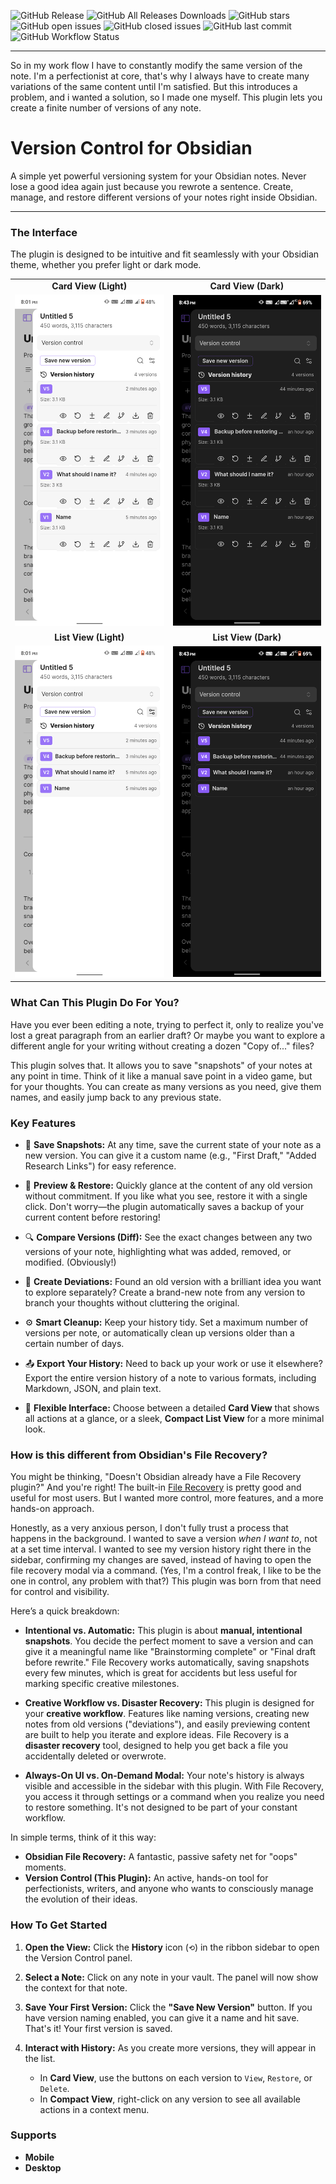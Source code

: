 ![GitHub Release](https://img.shields.io/github/v/release/Yuichi-Aragi/Version-Control) ![GitHub All Releases Downloads](https://img.shields.io/github/downloads/Yuichi-Aragi/Version-Control/total) ![GitHub stars](https://img.shields.io/github/stars/Yuichi-Aragi/Version-Control) ![GitHub open issues](https://img.shields.io/github/issues/Yuichi-Aragi/Version-Control) ![GitHub closed issues](https://img.shields.io/github/issues-closed/Yuichi-Aragi/Version-Control) ![GitHub last commit](https://img.shields.io/github/last-commit/Yuichi-Aragi/Version-Control) ![GitHub Workflow Status](https://img.shields.io/github/actions/workflow/status/Yuichi-Aragi/Version-Control/main.yml)
***
So in my work flow I have to constantly modify the same version of the note. I'm a perfectionist at core, that's why I always have to create many variations of the same content until I'm satisfied. But this introduces a problem, and i wanted a solution, so I made one myself. This plugin lets you create a finite number of versions of any note.

# Version Control for Obsidian

A simple yet powerful versioning system for your Obsidian notes. Never lose a good idea again just because you rewrote a sentence. Create, manage, and restore different versions of your notes right inside Obsidian.

---

### The Interface

The plugin is designed to be intuitive and fit seamlessly with your Obsidian theme, whether you prefer light or dark mode.

<table>
  <tr>
    <td align="center"><strong>Card View (Light)</strong></td>
    <td align="center"><strong>Card View (Dark)</strong></td>
  </tr>
  <tr>
    <td><img src="assets/Screenshot_20250724-200126.png" alt="Card View in Light Mode"></td>
    <td><img src="assets/Screenshot_20250724-204330.png" alt="Card View in Dark Mode"></td>
  </tr>
  <tr>
    <td align="center"><strong>List View (Light)</strong></td>
    <td align="center"><strong>List View (Dark)</strong></td>
  </tr>
  <tr>
    <td><img src="assets/Screenshot_20250724-200135.png" alt="List View in Light Mode"></td>
    <td><img src="assets/Screenshot_20250724-204315.png" alt="List View in Dark Mode"></td>
  </tr>
</table>

### What Can This Plugin Do For You?

Have you ever been editing a note, trying to perfect it, only to realize you've lost a great paragraph from an earlier draft? Or maybe you want to explore a different angle for your writing without creating a dozen "Copy of..." files?

This plugin solves that. It allows you to save "snapshots" of your notes at any point in time. Think of it like a manual save point in a video game, but for your thoughts. You can create as many versions as you need, give them names, and easily jump back to any previous state.

### Key Features

*   💾 **Save Snapshots:** At any time, save the current state of your note as a new version. You can give it a custom name (e.g., "First Draft," "Added Research Links") for easy reference.

*   👀 **Preview & Restore:** Quickly glance at the content of any old version without commitment. If you like what you see, restore it with a single click. Don't worry—the plugin automatically saves a backup of your current content before restoring!

*   🔍 **Compare Versions (Diff):** See the exact changes between any two versions of your note, highlighting what was added, removed, or modified. (Obviously!)

*   🌿 **Create Deviations:** Found an old version with a brilliant idea you want to explore separately? Create a brand-new note from any version to branch your thoughts without cluttering the original.
  
*   ⚙️ **Smart Cleanup:** Keep your history tidy. Set a maximum number of versions per note, or automatically clean up versions older than a certain number of days.
  
*   📤 **Export Your History:** Need to back up your work or use it elsewhere? Export the entire version history of a note to various formats, including Markdown, JSON, and plain text.

*   💅 **Flexible Interface:** Choose between a detailed **Card View** that shows all actions at a glance, or a sleek, **Compact List View** for a more minimal look.

### How is this different from Obsidian's File Recovery?

You might be thinking, "Doesn't Obsidian already have a File Recovery plugin?" And you're right! The built-in [File Recovery](https://help.obsidian.md/plugins/file-recovery) is pretty good and useful for most users. But I wanted more control, more features, and a more hands-on approach.

Honestly, as a very anxious person, I don't fully trust a process that happens in the background. I wanted to save a version *when I want to*, not at a set time interval. I wanted to see my version history right there in the sidebar, confirming my changes are saved, instead of having to open the file recovery modal via a command. (Yes, I'm a control freak, I like to be the one in control, any problem with that?) This plugin was born from that need for control and visibility.

Here’s a quick breakdown:

*   **Intentional vs. Automatic:** This plugin is about **manual, intentional snapshots**. You decide the perfect moment to save a version and can give it a meaningful name like "Brainstorming complete" or "Final draft before rewrite." File Recovery works automatically, saving snapshots every few minutes, which is great for accidents but less useful for marking specific creative milestones.

*   **Creative Workflow vs. Disaster Recovery:** This plugin is designed for your **creative workflow**. Features like naming versions, creating new notes from old versions ("deviations"), and easily previewing content are built to help you iterate and explore ideas. File Recovery is a **disaster recovery** tool, designed to help you get back a file you accidentally deleted or overwrote.

*   **Always-On UI vs. On-Demand Modal:** Your note's history is always visible and accessible in the sidebar with this plugin. With File Recovery, you access it through settings or a command when you realize you need to restore something. It's not designed to be part of your constant workflow.

In simple terms, think of it this way:
*   **Obsidian File Recovery:** A fantastic, passive safety net for "oops" moments.
*   **Version Control (This Plugin):** An active, hands-on tool for perfectionists, writers, and anyone who wants to consciously manage the evolution of their ideas.

### How To Get Started

1.  **Open the View:** Click the **History** icon (`⟲`) in the ribbon sidebar to open the Version Control panel.

2.  **Select a Note:** Click on any note in your vault. The panel will now show the context for that note.

3.  **Save Your First Version:** Click the **"Save New Version"** button. If you have version naming enabled, you can give it a name and hit save. That's it! Your first version is saved.

4.  **Interact with History:** As you create more versions, they will appear in the list.
    *   In **Card View**, use the buttons on each version to `View`, `Restore`, or `Delete`.
    *   In **Compact View**, right-click on any version to see all available actions in a context menu.

### Supports

* **Mobile**
* **Desktop**
